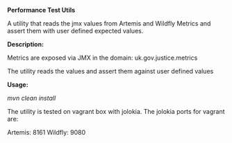**Performance Test Utils**

A utility that reads the jmx values from Artemis and Wildfly Metrics and assert them with user defined expected values.

**Description:**

Metrics are exposed via JMX in the domain: uk.gov.justice.metrics

The utility reads the values and assert them against user defined values

**Usage:**

_mvn clean install_ 

The utility is tested on vagrant box with jolokia. The jolokia ports for vagrant are:

Artemis: 8161
Wildfly: 9080